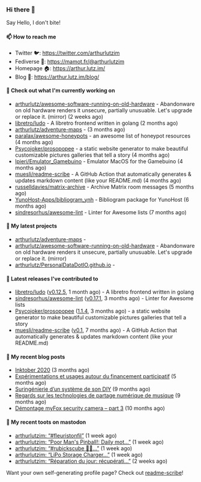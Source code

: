 ### Hi there 👋

Say Hello, I don't bite!

#### 📫 How to reach me

- Twitter 🐦: https://twitter.com/arthurlutzim
- Fediverse 🐘: https://mamot.fr/@arthurlutzim
- Homepage 🏠: https://arthur.lutz.im/
- Blog 📰: https://arthur.lutz.im/blog/

#### 👷 Check out what I'm currently working on

- [arthurlutz/awesome-software-running-on-old-hardware](https://github.com/arthurlutz/awesome-software-running-on-old-hardware) - Abandonware on old hardware renders it unsecure, partially unusuable. Let&#39;s upgrade or replace it. (mirror) (2 weeks ago)
- [libretro/ludo](https://github.com/libretro/ludo) - A libretro frontend written in golang (2 months ago)
- [arthurlutz/adventure-maps](https://github.com/arthurlutz/adventure-maps) -  (3 months ago)
- [paralax/awesome-honeypots](https://github.com/paralax/awesome-honeypots) - an awesome list of honeypot resources (4 months ago)
- [Psycojoker/prosopopee](https://github.com/Psycojoker/prosopopee) - a static website generator to make beautiful customizable pictures galleries that tell a story (4 months ago)
- [lpieri/Emulator_Gamebuino](https://github.com/lpieri/Emulator_Gamebuino) - Emulator MacOS for the Gamebuino (4 months ago)
- [muesli/readme-scribe](https://github.com/muesli/readme-scribe) - A GitHub Action that automatically generates &amp; updates markdown content (like your README.md) (4 months ago)
- [russelldavies/matrix-archive](https://github.com/russelldavies/matrix-archive) - Archive Matrix room messages (5 months ago)
- [YunoHost-Apps/bibliogram_ynh](https://github.com/YunoHost-Apps/bibliogram_ynh) - Bibliogram package for YunoHost (6 months ago)
- [sindresorhus/awesome-lint](https://github.com/sindresorhus/awesome-lint) - Linter for Awesome lists (7 months ago)

#### 🌱 My latest projects

- [arthurlutz/adventure-maps](https://github.com/arthurlutz/adventure-maps) - 
- [arthurlutz/awesome-software-running-on-old-hardware](https://github.com/arthurlutz/awesome-software-running-on-old-hardware) - Abandonware on old hardware renders it unsecure, partially unusuable. Let&#39;s upgrade or replace it. (mirror)
- [arthurlutz/PersonalDataDotIO.github.io](https://github.com/arthurlutz/PersonalDataDotIO.github.io) - 

#### 🔭 Latest releases I've contributed to

- [libretro/ludo](https://github.com/libretro/ludo) ([v0.12.5](https://github.com/libretro/ludo/releases/tag/v0.12.5), 1 month ago) - A libretro frontend written in golang
- [sindresorhus/awesome-lint](https://github.com/sindresorhus/awesome-lint) ([v0.17.1](https://github.com/sindresorhus/awesome-lint/releases/tag/v0.17.1), 3 months ago) - Linter for Awesome lists
- [Psycojoker/prosopopee](https://github.com/Psycojoker/prosopopee) ([1.1.4](https://github.com/Psycojoker/prosopopee/releases/tag/1.1.4), 3 months ago) - a static website generator to make beautiful customizable pictures galleries that tell a story
- [muesli/readme-scribe](https://github.com/muesli/readme-scribe) ([v0.1](https://github.com/muesli/readme-scribe/releases/tag/v0.1), 7 months ago) - A GitHub Action that automatically generates &amp; updates markdown content (like your README.md)

#### 📜 My recent blog posts

- [Inktober 2020](https://arthur.lutz.im/blog/2020/11/09/inktober-2020/) (3 months ago)
- [Expérimentations et usages autour du financement participatif](https://arthur.lutz.im/blog/2020/09/21/experimentations-et-usages-autour-du-financement-participatif/) (5 months ago)
- [Suringénierie d’un système de son DIY](https://arthur.lutz.im/blog/2020/06/01/suringenierie-dun-systeme-de-son-diy/) (9 months ago)
- [Regards sur les technologies de partage numérique de musique](https://arthur.lutz.im/blog/2020/05/23/regards-sur-les-technologies-de-partage-numerique-de-musique/) (9 months ago)
- [Démontage myFox security camera – part 3](https://arthur.lutz.im/blog/2020/04/28/demontage-myfox-security-camera-part-3/) (10 months ago)

#### 🐘 My recent toots on mastodon

- [arthurlutzim: “#fleuristonfil”](https://mamot.fr/@arthurlutzim/105762802091871937) (1 week ago)
- [arthurlutzim: “Poor Man&#39;s Pinball!: Daily mot…”](https://mamot.fr/@arthurlutzim/105760060155494717) (1 week ago)
- [arthurlutzim: “#rubickscube 🎲🤹…”](https://mamot.fr/@arthurlutzim/105737319650308436) (1 week ago)
- [arthurlutzim: “LiPo Storage Charger…”](https://mamot.fr/@arthurlutzim/105734249989492419) (1 week ago)
- [arthurlutzim: “Réparation du jour: récupérati…”](https://mamot.fr/@arthurlutzim/105731465894034239) (2 weeks ago)

Want your own self-generating profile page? Check out [readme-scribe](https://github.com/muesli/readme-scribe)!
